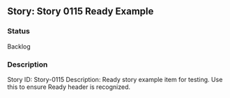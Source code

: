## Story: Story 0115 Ready Example

### Status

Backlog

### Description

Story ID: Story-0115
Description:
Ready story example item for testing.
Use this to ensure Ready header is recognized.


